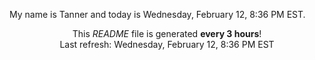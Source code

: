 My name is Tanner and today is Wednesday, February 12, 8:36 PM EST.

<p align="center">This <i>README</i> file is generated <b>every 3 hours</b>!</br>Last refresh: Wednesday, February 12, 8:36 PM EST<br /></p>
